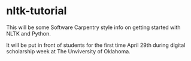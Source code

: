 # nltk-tutorial
This will be some Software Carpentry style info on getting started with NLTK and Python.

It will be put in front of students for the first time April 29th during digital scholarship week at The Unviversity of Oklahoma.


